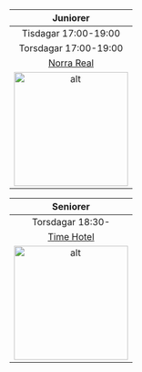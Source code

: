 <style>
	img {height:200px}
</style>

|Juniorer|
|:-:|
|Tisdagar 17:00-19:00|
|Torsdagar 17:00-19:00|
|[Norra Real](https://goo.gl/maps/6EQ7PcFVKZWN6jDz6)|
|![alt](https://wasask.se/Norra_Real_2021-07-29-15.jpg)|

|Seniorer|
|:-:|
|Torsdagar 18:30-|
|[Time Hotel](https://goo.gl/maps/YKkNF2dhiMQnJaHY7)|
|![alt](https://wasask.se/bild/Time_Hotell_160606.JPG)|